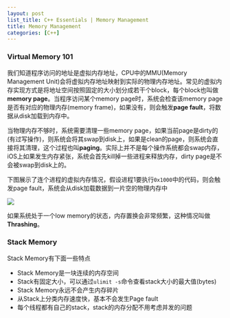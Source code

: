 ```yaml
---
layout: post
list_title: C++ Essentials | Memory Management
title: Memory Management
categories: [C++]
---
```


### Virtual Memory 101

我们知道程序访问的地址是虚拟内存地址，CPU中的MMU(Memory Management Unit)会将虚拟内存地址映射到实际的物理内存地址。常见的虚拟内存实现方式是将地址空间按照固定的大小划分成若干个block，每个block也叫做**memory page**。当程序访问某个memory page时，系统会检查该memory page是否有对应的物理内存(memory frame)，如果没有，则会触发**page fault**，将数据从disk加载到内存中。

当物理内存不够时，系统需要清理一些memory page，如果当前page是dirty的(有过写操作)，则系统会将其swap到disk上，如果是clean的page，则系统会直接将其清理，这个过程也叫**paging**。实际上并不是每个操作系统都会swap内存，iOS上如果发生内存紧张，系统会首先kill掉一些进程来释放内存，dirty page是不会被swap到disk上的。

下图展示了连个进程的虚拟内存情况，假设进程1要执行`0x1000`中的代码，则会触发page fault，系统会从disk加载数据到一片空的物理内存中

<img class="md-img-center" src="{{site.baseurl}}/assets/images/2019/02/vm.png">

如果系统处于一个low memory的状态，内存置换会非常频繁，这种情况叫做**Thrashing**。

### Stack Memory

Stack Memory有下面一些特点

- Stack Memory是一块连续的内存空间
- Stack有固定大小，可以通过`ulimit -s`命令查看stack大小的最大值(bytes)
- Stack Memory永远不会产生内存碎片
- 从Stack上分类内存速度快，基本不会发生Page fault
- 每个线程都有自己的stack，stack的内存分配不用考虑并发的问题
